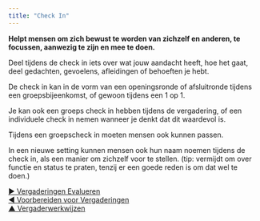 ```yaml
---
title: "Check In"
---
```



<strong>Helpt mensen om zich bewust te worden van zichzelf en anderen, te focussen, aanwezig te zijn en mee te doen.</strong>

Deel tijdens de check in iets over wat jouw aandacht heeft, hoe het gaat, deel gedachten, gevoelens, afleidingen of behoeften je hebt.

De check in kan in de vorm van een openingsronde of afsluitronde tijdens een groepsbijeenkomst, of gewoon tijdens een 1 op 1.

Je kan ook een groeps check in hebben tijdens de vergadering, of een individuele check in nemen wanneer je denkt dat dit waardevol is.

Tijdens een groepscheck in moeten mensen ook kunnen passen.

In een nieuwe setting kunnen mensen ook hun naam noemen tijdens de check in, als een manier om zichzelf voor te stellen. (tip: vermijdt om over functie en status te praten, tenzij er een goede reden is om dat wel te doen.)

[&#9654; Vergaderingen Evalueren](evaluate-meetings.html)<br/>[&#9664; Voorbereiden voor Vergaderingen](prepare-for-meetings.html)<br/>[&#9650; Vergaderwerkwijzen](meeting-practices.html)

